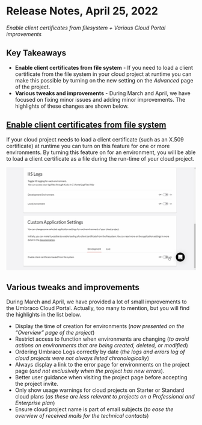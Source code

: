 # Release Notes, April 25, 2022

_Enable client certificates from filesystem + Various Cloud Portal improvements_

## Key Takeaways
- **Enable client certificates from file system** - If you need to load a client certificate from the file system in your cloud project at runtime you can make this possible by turning on the new setting on the _Advanced_ page of the project.
- **Various tweaks and improvements** - During March and April, we have focused on fixing minor issues and adding minor improvements. The highlights of these changes are shown below.

## [Enable client certificates from file system](../Set-Up/application-settings.md)
If your cloud project needs to load a client certificate (such as an X.509 certificate) at runtime you can turn on this feature for one or more environments. By turning this feature on for an environment, you will be able to load a client certificate as a file during the run-time of your cloud project.

![Enable client certificate load from file system](images/EnableClientCertificateLoadedFromFileSystem.gif)

## Various tweaks and improvements
During March and April, we have provided a lot of small improvements to the Umbraco Cloud Portal. Actually, too many to mention, but you will find the highlights in the list below.
- Display the time of creation for environments (_now presented on the “Overview” page of the project_)
- Restrict access to function when environments are changing (_to avoid actions on environments that are being created, deleted, or modified_)
- Ordering Umbraco Logs correctly by date (_the logs and errors log of cloud projects were not always listed chronologically_)
- Always display a link to the error page for environments on the project page (_and not exclusively when the project has new errors_).
- Better user guidance when visiting the project page before accepting the project invite.
- Only show usage warnings for cloud projects on Starter or Standard cloud plans (_as these are less relevant to projects on a Professional and Enterprise plan_)
- Ensure cloud project name is part of email subjects (_to ease the overview of received mails for the technical contacts_)
